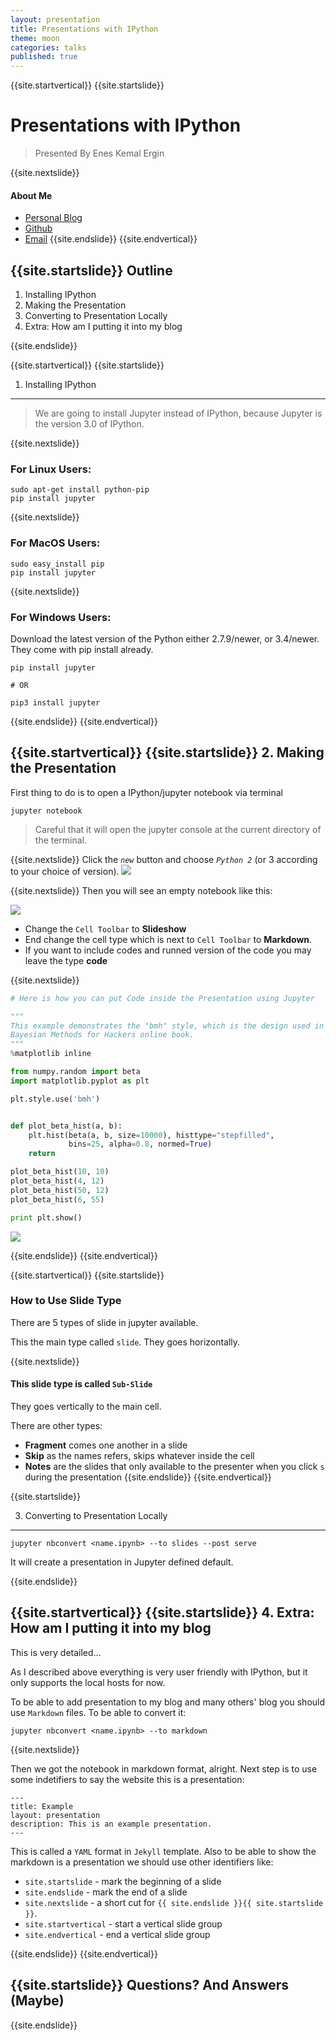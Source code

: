 ```yaml
---
layout: presentation
title: Presentations with IPython
theme: moon
categories: talks
published: true
---
```

{{site.startvertical}}
{{site.startslide}}
# Presentations with IPython

> Presented By Enes Kemal Ergin

{{site.nextslide}}
#### About Me

- [Personal Blog](http://eneskemalergin.github.io/)
- [Github](https://github.com/eneskemalergin)
- [Email](eneskemalergin@gmail.com)
{{site.endslide}}
{{site.endvertical}}

{{site.startslide}}
Outline
---

1. Installing IPython
2. Making the Presentation
3. Converting to Presentation Locally
4. Extra: How am I putting it into my blog

{{site.endslide}}

{{site.startvertical}}
{{site.startslide}}
1. Installing IPython
---

> We are going to install Jupyter instead of IPython, because Jupyter is the version 3.0 of IPython.

{{site.nextslide}}
### __For Linux Users:__

```
sudo apt-get install python-pip
pip install jupyter
```

{{site.nextslide}}
### __For MacOS Users:__

```
sudo easy_install pip
pip install jupyter
```

{{site.nextslide}}
### __For Windows Users:__

Download the latest version of the Python either 2.7.9/newer, or 3.4/newer. They come with pip install already.

```
pip install jupyter

# OR

pip3 install jupyter
```
{{site.endslide}}
{{site.endvertical}}

{{site.startvertical}}
{{site.startslide}}
2. Making the Presentation
---


First thing to do is to open a IPython/jupyter notebook via terminal

```
jupyter notebook
```

> Careful that it will open the jupyter console at the current directory of the terminal.



{{site.nextslide}}
Click the _```new```_ button and choose _```Python 2```_ (or 3 according to your choice of version).
<img style="max-width: 100%;" src="{{site.baseurl}}/images/newNotebook.png"></img>

{{site.nextslide}}
Then you will see an empty notebook like this:

<img style="max-width: 100%;" src="{{site.baseurl}}/images/EmptyNotebook.png"></img>


- Change the ```Cell Toolbar``` to __Slideshow__
- End change the cell type which is next to ```Cell Toolbar``` to __Markdown__.
- If you want to include codes and runned version of the code you may leave the type __code__

{{site.nextslide}}

```python
# Here is how you can put Code inside the Presentation using Jupyter

"""
This example demonstrates the "bmh" style, which is the design used in the
Bayesian Methods for Hackers online book.
"""
%matplotlib inline

from numpy.random import beta
import matplotlib.pyplot as plt

plt.style.use('bmh')


def plot_beta_hist(a, b):
    plt.hist(beta(a, b, size=10000), histtype="stepfilled",
             bins=25, alpha=0.8, normed=True)
    return

plot_beta_hist(10, 10)
plot_beta_hist(4, 12)
plot_beta_hist(50, 12)
plot_beta_hist(6, 55)

print plt.show()
```

<img style="max-width: 100%;" src="{{site.baseurl}}/images/Presentations_with_Ipython_10_0.png"></img>

{{site.endslide}}
{{site.endvertical}}

{{site.startvertical}}
{{site.startslide}}
### How to Use Slide Type

There are 5 types of slide in jupyter available.

This the main type called  ```slide```. They goes horizontally.


{{site.nextslide}}
#### This slide type is called ```Sub-Slide```

They goes vertically to the main cell.

There are other types:

- __Fragment__ comes one another in a slide
- __Skip__ as the names refers, skips whatever inside the cell
- __Notes__ are the slides that only available to the presenter when you click ```s``` during the presentation
{{site.endslide}}
{{site.endvertical}}

{{site.startslide}}

3. Converting to Presentation Locally
---

```
jupyter nbconvert <name.ipynb> --to slides --post serve
```

It will create a presentation in Jupyter defined default.

{{site.endslide}}

{{site.startvertical}}
{{site.startslide}}
4. Extra: How am I putting it into my blog
---

This is very detailed...

As I described above everything is very user friendly with IPython, but it only supports the local hosts for now.

To be able to add presentation to my blog and many others' blog you should use ```Markdown``` files. To be able to convert it:

```
jupyter nbconvert <name.ipynb> --to markdown
```
{{site.nextslide}}


Then we got the notebook in markdown format, alright. Next step is to use some indetifiers to say the website this is a presentation:

```
---
title: Example
layout: presentation
description: This is an example presentation.
---
```

This is called a ```YAML``` format in ```Jekyll``` template. Also to be able to show the markdown is a presentation we should use other identifiers like:

* `site.startslide` - mark the beginning of a slide
* `site.endslide` - mark the end of a slide
* `site.nextslide` - a short cut for `{{ site.endslide }}{{ site.startslide }}`.
* `site.startvertical` - start a vertical slide group
* `site.endvertical` - end a vertical slide group

{{site.endslide}}
{{site.endvertical}}

{{site.startslide}}
Questions? And Answers (Maybe)
---

{{site.endslide}}
